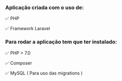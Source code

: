 ### Aplicação criada com o uso de:

:white_check_mark: PHP

:white_check_mark: Framework Laravel

### Para rodar a aplicação tem que ter instalado:  

:white_check_mark: PHP > 7.0

:white_check_mark: Composer

:white_check_mark: MySQL ( Para uso das migrations )
